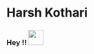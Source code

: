 # Harsh Kothari     <img src="https://github.com/TheDudeThatCode/TheDudeThatCode/blob/master/Assets/Developer.gif" width="1px">
### Hey !!  <img src="https://github.com/TheDudeThatCode/TheDudeThatCode/blob/master/Assets/wave.gif" width="35px">
